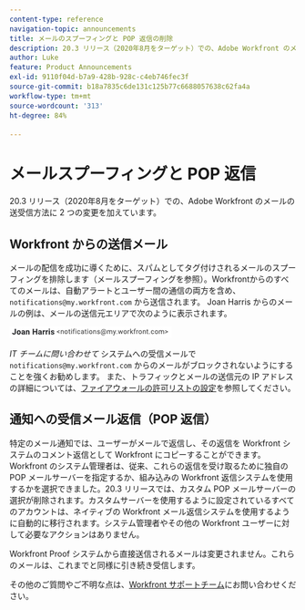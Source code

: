 ```yaml
---
content-type: reference
navigation-topic: announcements
title: メールのスプーフィングと POP 返信の削除
description: 20.3 リリース（2020年8月をターゲット）での、Adobe Workfront のメールの送受信方法に 2 つの変更を加えています。
author: Luke
feature: Product Announcements
exl-id: 9110f04d-b7a9-428b-928c-c4eb746fec3f
source-git-commit: b18a7835c6de131c125b77c6688057638c62fa4a
workflow-type: tm+mt
source-wordcount: '313'
ht-degree: 84%

---
```


# メールスプーフィングと POP 返信

20.3 リリース（2020年8月をターゲット）での、Adobe Workfront のメールの送受信方法に 2 つの変更を加えています。

## Workfront からの送信メール

メールの配信を成功に導くために、スパムとしてタグ付けされるメールのスプーフィングを排除します（メールスプーフィングを参照）。Workfrontからのすべてのメールは、自動アラートとユーザー間の通信の両方を含め、`notifications@my.workfront.com` から送信されます。 Joan Harris からのメールの例は、メールの送信元エリアで次のように表示されます。

![ メールの例 ](assets/noreply.png)

*IT チームに問い合わせて* システムへの受信メールで `notifications@my.workfront.com` からのメールがブロックされないようにすることを強くお勧めします。 また、トラフィックとメールの送信元の IP アドレスの詳細については、[ファイアウォールの許可リストの設定](../../../administration-and-setup/get-started-wf-administration/configure-your-firewall.md)を参照してください。

## 通知への受信メール返信（POP 返信）

特定のメール通知では、ユーザーがメールで返信し、その返信を Workfront システムのコメント返信として Workfront にコピーすることができます。Workfront のシステム管理者は、従来、これらの返信を受け取るために独自の POP メールサーバーを指定するか、組み込みの Workfront 返信システムを使用するかを選択できました。20.3 リリースでは、カスタム POP メールサーバーの選択が削除されます。カスタムサーバーを使用するように設定されているすべてのアカウントは、ネイティブの Workfront メール返信システムを使用するように自動的に移行されます。システム管理者やその他の Workfront ユーザーに対して必要なアクションはありません。

Workfront Proof システムから直接送信されるメールは変更されません。これらのメールは、これまでと同様に引き続き受信します。

その他のご質問やご不明な点は、[Workfront サポートチーム](https://experienceleague.adobe.com/ja?support-tab=home#support)にお問い合わせください。
